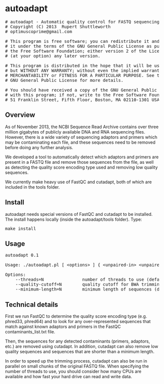 autoadapt
=========

<pre>
# autoadapt - Automatic quality control for FASTQ sequencing files
# Copyright (C) 2013  Rupert Shuttleworth
# optimuscoprime@gmail.com

# This program is free software; you can redistribute it and/or modify
# it under the terms of the GNU General Public License as published by
# the Free Software Foundation; either version 2 of the License, or
# (at your option) any later version.

# This program is distributed in the hope that it will be useful,
# but WITHOUT ANY WARRANTY; without even the implied warranty of
# MERCHANTABILITY or FITNESS FOR A PARTICULAR PURPOSE. See the
# GNU General Public License for more details.

# You should have received a copy of the GNU General Public License along
# with this program; if not, write to the Free Software Foundation, Inc.,
# 51 Franklin Street, Fifth Floor, Boston, MA 02110-1301 USA.
</pre>

Overview
--------

As of November 2013, the NCBI Sequence Read Archive contains over three million gigabytes of publicly available DNA and RNA sequencing files. However, there is a wide variety of sequencing adaptors and primers which may be contaminating each file, and these sequences need to be removed before doing any further analysis. 

We developed a tool to automatically detect which adaptors and primers are present in a FASTQ file and remove those sequences from the file, as well as detecting the quality score encoding type used and removing low quality sequences.

We currently make heavy use of FastQC and cutadapt, both of which are included in the tools folder.

Install
-------

autoadapt needs special versions of FastQC and cutadapt to be installed. The install happens locally (inside the autoadapt/tools folder). Type:

<pre>
make install
</pre>

Usage
-----

<pre>
autoadapt 0.1

Usage: ./autoadapt.pl [ &lt;options&gt; ] { &lt;unpaired-in&gt; &lt;unpaired-out&gt; | &lt;paired-in-1&gt; &lt;paired-out-1&gt; &lt;paired-in-2&gt; &lt;paired-out-2&gt; }

Options:
    --threads=N               number of threads to use (default: 1)
    --quality-cutoff=N        quality cutoff for BWA trimming algorithm (default: 20)
    --minimum-length=N        minimum length of sequences (default: 18)
</pre>

Technical details
-----------------

First we run FastQC to determine the quality score encoding type (e.g. phred33, phred64) and to look for any over-represented sequences that match against known adaptors and primers in the FastQC contaminants_list.txt file.

Then, the sequences for any detected contaminants (primers, adaptors, etc.) are removed using cutadapt. In addition, cutadapt can also remove low quality sequences and sequences that are shorter than a minimum length.

In order to speed up the trimming process, cutadapt can also be run in parallel on small chunks of the original FASTQ file. When specifying the number of threads to use, you should consider how many CPUs are available and how fast your hard drive can read and write data.

